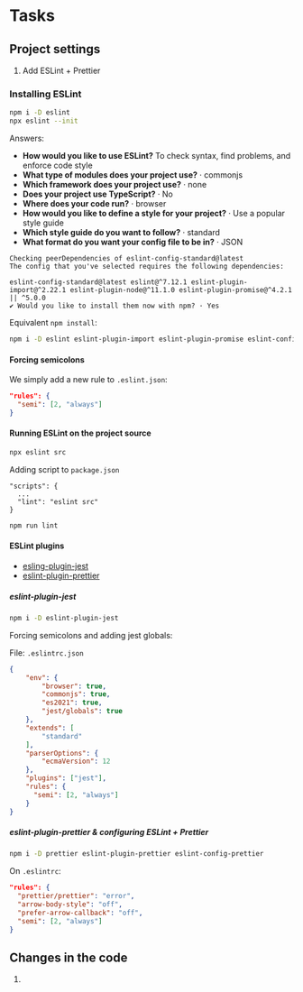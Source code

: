 # Tasks

## Project settings

1. Add ESLint + Prettier

### Installing ESLint

```sh
npm i -D eslint
npx eslint --init
```

Answers:

* **How would you like to use ESLint?** To check syntax, find problems, and enforce code style
* **What type of modules does your project use?** · commonjs
* **Which framework does your project use?** · none
* **Does your project use TypeScript?** · No
* **Where does your code run?** · browser
* **How would you like to define a style for your project?** · Use a popular style guide
* **Which style guide do you want to follow?** · standard
* **What format do you want your config file to be in?** · JSON

```
Checking peerDependencies of eslint-config-standard@latest
The config that you've selected requires the following dependencies:

eslint-config-standard@latest eslint@^7.12.1 eslint-plugin-import@^2.22.1 eslint-plugin-node@^11.1.0 eslint-plugin-promise@^4.2.1 || ^5.0.0
✔ Would you like to install them now with npm? · Yes
```

Equivalent `npm install`:

```sh
npm i -D eslint eslint-plugin-import eslint-plugin-promise eslint-config-standard eslint-plugin-node
```

#### Forcing semicolons

We simply add a new rule to `.eslint.json`:

```json
"rules": {
  "semi": [2, "always"]
}
```


#### Running ESLint on the project source

```sh
npx eslint src
```

Adding script to `package.json`

```
"scripts": {
  ...
  "lint": "eslint src"
}
```

```sh
npm run lint
```


#### ESLint plugins

* [esling-plugin-jest](https://www.npmjs.com/package/eslint-plugin-jest)
* [eslint-plugin-prettier](https://www.npmjs.com/package/eslint-plugin-prettier)


##### eslint-plugin-jest

```sh
npm i -D eslint-plugin-jest
```

Forcing semicolons and adding jest globals:

File: `.eslintrc.json`

```json
{
    "env": {
        "browser": true,
        "commonjs": true,
        "es2021": true,
        "jest/globals": true
    },
    "extends": [
        "standard"
    ],
    "parserOptions": {
        "ecmaVersion": 12
    },
    "plugins": ["jest"],
    "rules": {
      "semi": [2, "always"]
    }
}
```

##### eslint-plugin-prettier & configuring ESLint + Prettier

```sh
npm i -D prettier eslint-plugin-prettier eslint-config-prettier
```

On `.eslintrc`:

```json
"rules": {
  "prettier/prettier": "error",
  "arrow-body-style": "off",
  "prefer-arrow-callback": "off",
  "semi": [2, "always"]
}
```


## Changes in the code

1.
